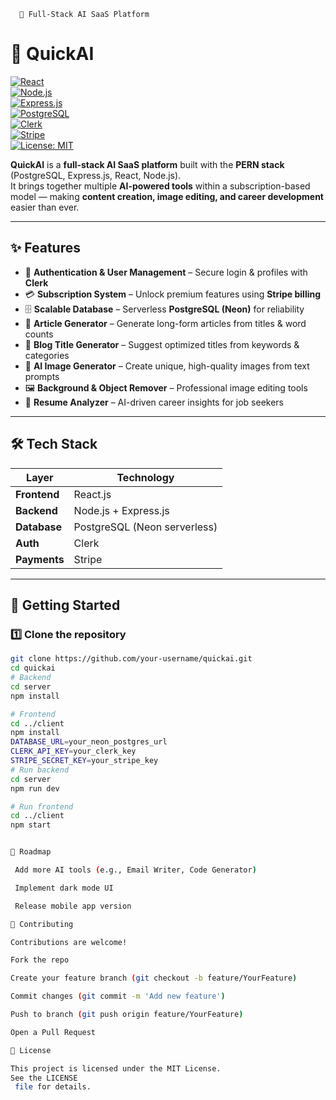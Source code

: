       🚀 Full-Stack AI SaaS Platform

# 🚀 QuickAI  

[![React](https://img.shields.io/badge/Frontend-React-61DBFB?logo=react&logoColor=white)](https://react.dev/)  
[![Node.js](https://img.shields.io/badge/Backend-Node.js-339933?logo=node.js&logoColor=white)](https://nodejs.org/)  
[![Express.js](https://img.shields.io/badge/Framework-Express-000000?logo=express&logoColor=white)](https://expressjs.com/)  
[![PostgreSQL](https://img.shields.io/badge/Database-PostgreSQL-336791?logo=postgresql&logoColor=white)](https://www.postgresql.org/)  
[![Clerk](https://img.shields.io/badge/Auth-Clerk-3E63DD?logo=clerk&logoColor=white)](https://clerk.com/)  
[![Stripe](https://img.shields.io/badge/Payments-Stripe-635BFF?logo=stripe&logoColor=white)](https://stripe.com/)  
[![License: MIT](https://img.shields.io/badge/License-MIT-yellow.svg)](LICENSE)  

**QuickAI** is a **full-stack AI SaaS platform** built with the **PERN stack** (PostgreSQL, Express.js, React, Node.js).  
It brings together multiple **AI-powered tools** within a subscription-based model — making **content creation, image editing, and career development** easier than ever.  

---

## ✨ Features  

- 🔐 **Authentication & User Management** – Secure login & profiles with **Clerk**  
- 💳 **Subscription System** – Unlock premium features using **Stripe billing**  
- 🗄️ **Scalable Database** – Serverless **PostgreSQL (Neon)** for reliability  
- 📝 **Article Generator** – Generate long-form articles from titles & word counts  
- 📰 **Blog Title Generator** – Suggest optimized titles from keywords & categories  
- 🎨 **AI Image Generator** – Create unique, high-quality images from text prompts  
- 🖼️ **Background & Object Remover** – Professional image editing tools  
- 📄 **Resume Analyzer** – AI-driven career insights for job seekers  

---

## 🛠️ Tech Stack  

| Layer       | Technology |
|-------------|------------|
| **Frontend** | React.js |
| **Backend** | Node.js + Express.js |
| **Database** | PostgreSQL (Neon serverless) |
| **Auth** | Clerk |
| **Payments** | Stripe |

---

## 🚀 Getting Started  

### 1️⃣ Clone the repository  
```bash
git clone https://github.com/your-username/quickai.git
cd quickai
# Backend
cd server
npm install

# Frontend
cd ../client
npm install
DATABASE_URL=your_neon_postgres_url
CLERK_API_KEY=your_clerk_key
STRIPE_SECRET_KEY=your_stripe_key
# Run backend
cd server
npm run dev

# Run frontend
cd ../client
npm start


📌 Roadmap

 Add more AI tools (e.g., Email Writer, Code Generator)

 Implement dark mode UI

 Release mobile app version

🤝 Contributing

Contributions are welcome!

Fork the repo

Create your feature branch (git checkout -b feature/YourFeature)

Commit changes (git commit -m 'Add new feature')

Push to branch (git push origin feature/YourFeature)

Open a Pull Request

📜 License

This project is licensed under the MIT License.
See the LICENSE
 file for details.


